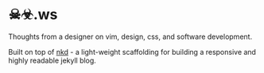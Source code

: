 # ☠☣.ws

Thoughts from a designer on vim, design, css, and software development.

Built on top of [nkd](http://mrmrs.io/nkd/) - a light-weight scaffolding for building
a responsive and highly readable jekyll blog.


